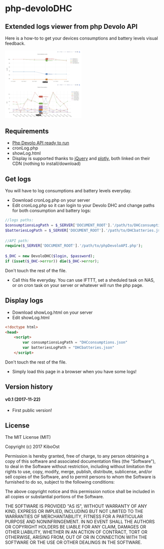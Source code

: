 # php-devoloDHC

## Extended logs viewer from php Devolo API

Here is a how-to to get your devices consumptions and battery levels visual feedback.

<img align="center" src="DHClogs.jpg" width="250">

## Requirements
- [Php Devolo API ready to run](https://github.com/KiboOst/php-devoloDHC)
- cronLog.php
- showLog.html
- Display is supported thanks to [jQuery](https://jquery.com/) and [plotly](https://plot.ly/), both linked on their CDN (nothing to install/download)


## Get logs

You will have to log consumptions and battery levels everyday.
- Download cronLog.php on your server
- Edit cronLog.php so it can login to your Devolo DHC and change paths for both consumption and battery logs:

```php
//logs paths:
$consumptionsLogPath = $_SERVER['DOCUMENT_ROOT'].'/path/to/DHCconsumptions.json';
$batteriesLogPath = $_SERVER['DOCUMENT_ROOT'].'/path/to/DHCbatteries.json';

//API path:
require($_SERVER['DOCUMENT_ROOT'].'/path/to/phpDevoloAPI.php');

$_DHC = new DevoloDHC($login, $password);
if (isset($_DHC->error)) die($_DHC->error);

```

Don't touch the rest of the file.

- Call this file everyday. You can use IFTTT, set a sheduled task on NAS, or on cron task on your server or whatever will run the php page.

## Display logs

- Download showLog.html on your server
- Edit showLog.html

```html
<!doctype html>
<head>
    <script>
        var consumptionsLogPath = "DHCconsumptions.json"
        var batteriesLogPath = "DHCbatteries.json"
    </script>
```

Don't touch the rest of the file.

- Simply load this page in a browser when you have some logs!

## Version history

#### v0.1 (2017-11-22)
- First public version!

## License

The MIT License (MIT)

Copyright (c) 2017 KiboOst

Permission is hereby granted, free of charge, to any person obtaining a copy
of this software and associated documentation files (the "Software"), to deal
in the Software without restriction, including without limitation the rights
to use, copy, modify, merge, publish, distribute, sublicense, and/or sell
copies of the Software, and to permit persons to whom the Software is
furnished to do so, subject to the following conditions:

The above copyright notice and this permission notice shall be included in all
copies or substantial portions of the Software.

THE SOFTWARE IS PROVIDED "AS IS", WITHOUT WARRANTY OF ANY KIND, EXPRESS OR
IMPLIED, INCLUDING BUT NOT LIMITED TO THE WARRANTIES OF MERCHANTABILITY,
FITNESS FOR A PARTICULAR PURPOSE AND NONINFRINGEMENT. IN NO EVENT SHALL THE
AUTHORS OR COPYRIGHT HOLDERS BE LIABLE FOR ANY CLAIM, DAMAGES OR OTHER
LIABILITY, WHETHER IN AN ACTION OF CONTRACT, TORT OR OTHERWISE, ARISING FROM,
OUT OF OR IN CONNECTION WITH THE SOFTWARE OR THE USE OR OTHER DEALINGS IN THE
SOFTWARE.
